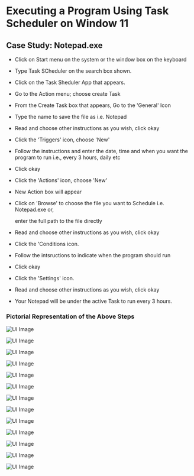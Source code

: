 # Executing a Program Using Task Scheduler on Window 11
## Case Study: Notepad.exe

- Click on Start menu on the system or the window box on the keyboard

- Type Task SCheduler on the search box shown. 

- Click on the Task Sheduler App that appears.

- Go to the Action menu; choose create Task

- From the Create Task box that appears, Go to the 'General' Icon 

- Type the name to save the file as i.e. Notepad

- Read and choose other instructions as you wish, click okay

- Click the 'Triggers' icon, choose 'New'

- Follow the instructions and enter the date, time and when you want the program to run i.e., every 3 hours, daily etc

- Click okay

- Click the 'Actions' icon, choose 'New'

- New Action box will appear

- Click on 'Browse' to choose the file you want to Schedule i.e. Notepad.exe or,
  
  enter the full path to the file directly

- Read and choose other instructions as you wish, click okay

- Click the 'Conditions icon.

- Follow the intsructions to indicate when the program should run

- Click okay

- Click the 'Settings' icon.

- Read and choose other instructions as you wish, click okay

- Your Notepad will be under the active Task to run every 3 hours.

 ### Pictorial Representation of the Above Steps
 
 ![UI Image](https://github.com/FacelessHacker/Rahmah2/blob/main/Screenshot%20(24).png)
 
![UI Image](https://github.com/FacelessHacker/Rahmah2/blob/main/Screenshot%20(25).png) 

 ![UI Image](https://github.com/FacelessHacker/Rahmah2/blob/main/Screenshot%20(26).png)
 
  ![UI Image](https://github.com/FacelessHacker/Rahmah2/blob/main/Screenshot%20(27).png)
 
  ![UI Image](https://github.com/FacelessHacker/Rahmah2/blob/main/Screenshot%20(28).png)
 
  ![UI Image](https://github.com/FacelessHacker/Rahmah2/blob/main/Screenshot%20(29).png)
 
  ![UI Image](https://github.com/FacelessHacker/Rahmah2/blob/main/Screenshot%20(31).png)
 
  ![UI Image](https://github.com/FacelessHacker/Rahmah2/blob/main/Screenshot%20(32).png)
 
  ![UI Image](https://github.com/FacelessHacker/Rahmah2/blob/main/Screenshot%20(33).png)
 
  ![UI Image](https://github.com/FacelessHacker/Rahmah2/blob/main/Screenshot%20(34).png)
 
  ![UI Image](https://github.com/FacelessHacker/Rahmah2/blob/main/Screenshot%20(35).png)
 
  ![UI Image](https://github.com/FacelessHacker/Rahmah2/blob/main/Screenshot%20(36).png)
 
  ![UI Image](https://github.com/FacelessHacker/Rahmah2/blob/main/Screenshot%20(37).png)
 
 
